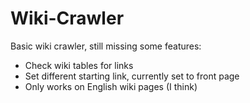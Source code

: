 # Wiki-Crawler

Basic wiki crawler, still missing some features:
- Check wiki tables for links
- Set different starting link, currently set to front page
- Only works on English wiki pages (I think)
